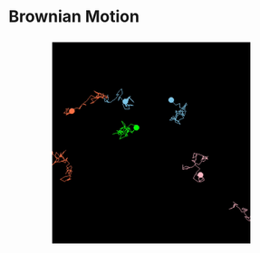 <h1 alight="right"> 
 Brownian Motion
 </p>



<p align="center">
 
  <img src="particles.gif" width="350" alt="accessibility text">
</p>
